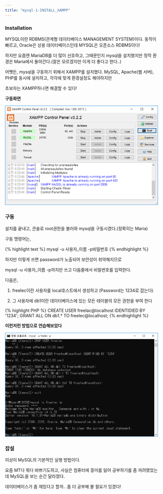 ```yaml
---
title: "mysql-1-INSTALL_XAMPP"
---
```

### Installation

MYSQL이란 RDBMS(관계형 데이터베이스 MANAGEMENT SYSTEM)이다. 동작이 빠르고, Oracle은 상용 데이터베이스인데 MYSQL은 오픈소스 RDBMS이다!

하지만 요즘엔 MariaDB를 더 많이 선호하고, 그때문인지 mysql을 설치했지만 정작 환경은 Maria에서 돌아간다.(잘은 모르겠지만 이게 더 좋다고 한다..)

어쨋든, mysql을 구동하기 위해서 XAMPP를 설치했다. MySQL, Apache(웹 서버), PHP를 동시에 설치하고, 각각에 맞게 환경설정도 해야하지만 

초보자는 XAMPP하나면 해결할 수 있다!


**구동화면**

![mysql-1-INSTALL_XAMPP](images/mysql/XAMPP.PNG)

### 구동

설치를 끝내고, 콘솔로 root권한을 불러와 mysql을 구동시켰다.(정확히는 Maria)

구동 명령어는, 

{% highlight text %}
mysql -u 사용자_이름 -p비밀번호
{% endhighlight %}

하지만 이렇게 쓰면 password가 노출되어 보안성이 취약해지므로

mysql -u 사용자_이름 -p까지만 쓰고 다음줄에서 비밀번호를 입력한다.

다음은,

1. freelec이란 사용자를 local호스트에서 생성하고 (Password는 1234로 잡는다)

2. 그 사용자에 db1이란 데이터베이스에 있는 모든 테이블의 모든 권한을 부여 한다

{% highlight PHP %}
CREATE USER freelac@localhost IDENTIDIED BY '1234';
GRANT ALL ON db1.* TO freelec@localhost;
{% endhighlight %}

**이런저런 방법으로 연습해보았다**

![mysql-1-INSTALL_XAMPP](images/mysql/practice.PNG)

### 잡설

이상이 MySQL의 기본적인 실행 방법이다.

요즘 MT다 뭐다 바쁘기도하고, 사실은 컴퓨터에 흥미를 잃어 공부하기를 좀 꺼려했었는데 MySQL을 보는 순간 달라졌다.

데이터베이스가 좀 재밌다고 할까.. 좀 더 공부해 볼 필요가 있겠다!